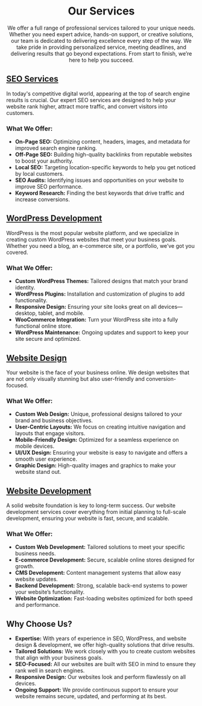<h1 align="center">Our Services</h1>
<p align="center">We offer a full range of professional services tailored to your unique needs. Whether you need expert advice, hands-on support, or creative solutions, our team is dedicated to delivering excellence every step of the way. We take pride in providing personalized service, meeting deadlines, and delivering results that go beyond expectations. From start to finish, we’re here to help you succeed.</p>

<h2><a href="https://github.com/ipresyo/seo/">SEO Services</a></h2>

<p>In today's competitive digital world, appearing at the top of search engine results is crucial. Our expert SEO services are designed to help your website rank higher, attract more traffic, and convert visitors into customers.</p>

<h3>What We Offer:</h3>

<ul>
  <li><strong>On-Page SEO:</strong> Optimizing content, headers, images, and metadata for improved search engine ranking.</li>
  <li><strong>Off-Page SEO:</strong> Building high-quality backlinks from reputable websites to boost your authority.</li>
  <li><strong>Local SEO:</strong> Targeting location-specific keywords to help you get noticed by local customers.</li>
  <li><strong>SEO Audits:</strong> Identifying issues and opportunities on your website to improve SEO performance.</li>
  <li><strong>Keyword Research:</strong> Finding the best keywords that drive traffic and increase conversions.</li>
</ul>



<h2><a href="https://github.com/ipresyo/wordpress-development/">WordPress Development</a></h2>

<p>WordPress is the most popular website platform, and we specialize in creating custom WordPress websites that meet your business goals. Whether you need a blog, an e-commerce site, or a portfolio, we’ve got you covered.</p>

<h3>What We Offer:</h3>
<ul>
  <li><strong>Custom WordPress Themes:</strong> Tailored designs that match your brand identity.</li>
  <li><strong>WordPress Plugins:</strong> Installation and customization of plugins to add functionality.</li>
  <li><strong>Responsive Design:</strong> Ensuring your site looks great on all devices—desktop, tablet, and mobile.</li>
  <li><strong>WooCommerce Integration:</strong> Turn your WordPress site into a fully functional online store.</li>
  <li><strong>WordPress Maintenance:</strong> Ongoing updates and support to keep your site secure and optimized.</li>
</ul>


<h2><a href="https://github.com/ipresyo/website-design/">Website Design</a></h2>

<p>Your website is the face of your business online. We design websites that are not only visually stunning but also user-friendly and conversion-focused.</p>

<h3>What We Offer:</h3>
<ul>
  <li><strong>Custom Web Design:</strong> Unique, professional designs tailored to your brand and business objectives.</li>
  <li><strong>User-Centric Layouts:</strong> We focus on creating intuitive navigation and layouts that engage visitors.</li>
  <li><strong>Mobile-Friendly Design:</strong> Optimized for a seamless experience on mobile devices.</li>
  <li><strong>UI/UX Design:</strong> Ensuring your website is easy to navigate and offers a smooth user experience.</li>
  <li><strong>Graphic Design:</strong> High-quality images and graphics to make your website stand out.</li>
</ul>



<h2><a href="https://github.com/ipresyo/website-development/">Website Development</a></h2>

<p>A solid website foundation is key to long-term success. Our website development services cover everything from initial planning to full-scale development, ensuring your website is fast, secure, and scalable.</p>

<h3>What We Offer:</h3>
<ul>
  <li><strong>Custom Web Development:</strong> Tailored solutions to meet your specific business needs.</li>
  <li><strong>E-commerce Development:</strong> Secure, scalable online stores designed for growth.</li>
  <li><strong>CMS Development:</strong> Content management systems that allow easy website updates.</li>
  <li><strong>Backend Development:</strong> Strong, scalable back-end systems to power your website’s functionality.</li>
  <li><strong>Website Optimization:</strong> Fast-loading websites optimized for both speed and performance.</li>
</ul>


<h2>Why Choose Us?</h2>

<ul>
  <li><strong>Expertise:</strong> With years of experience in SEO, WordPress, and website design & development, we offer high-quality solutions that drive results.</li>
  <li><strong>Tailored Solutions:</strong> We work closely with you to create custom websites that align with your business goals.</li>
  <li><strong>SEO-Focused:</strong> All our websites are built with SEO in mind to ensure they rank well in search engines.</li>
  <li><strong>Responsive Design:</strong> Our websites look and perform flawlessly on all devices.</li>
  <li><strong>Ongoing Support:</strong> We provide continuous support to ensure your website remains secure, updated, and performing at its best.</li>
</ul>
